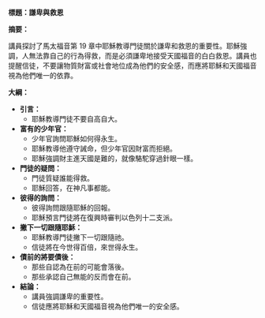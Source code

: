 **標題：謙卑與救恩**

**摘要：**

講員探討了馬太福音第 19 章中耶穌教導門徒關於謙卑和救恩的重要性。耶穌強調，人無法靠自己的行為得救，而是必須謙卑地接受天國福音的白白救恩。講員也提醒信徒，不要讓物質財富或社會地位成為他們的安全感，而應將耶穌和天國福音視為他們唯一的依靠。

**大綱：**

* **引言：**
    * 耶穌教導門徒不要自高自大。
* **富有的少年官：**
    * 少年官詢問耶穌如何得永生。
    * 耶穌教導他遵守誡命，但少年官因財富而拒絕。
    * 耶穌強調財主進天國是難的，就像駱駝穿過針眼一樣。
* **門徒的疑問：**
    * 門徒質疑誰能得救。
    * 耶穌回答，在神凡事都能。
* **彼得的詢問：**
    * 彼得詢問跟隨耶穌的回報。
    * 耶穌預言門徒將在復興時審判以色列十二支派。
* **撇下一切跟隨耶穌：**
    * 耶穌教導門徒撇下一切跟隨祂。
    * 信徒將在今世得百倍，來世得永生。
* **債前的將要債後：**
    * 那些自認為在前的可能會落後。
    * 那些承認自己無能的反而會在前。
* **結論：**
    * 講員強調謙卑的重要性。
    * 信徒應將耶穌和天國福音視為他們唯一的安全感。
